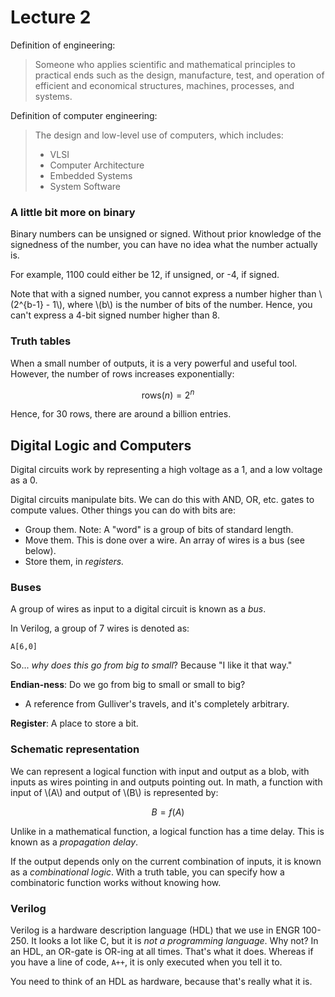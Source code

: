 # Lecture 2

Definition of engineering:

> Someone who applies scientific and mathematical principles to practical ends such as the design, manufacture, test, and operation of efficient and economical structures, machines, processes, and systems.

Definition of computer engineering:

> The design and low-level use of computers, which includes:
> * VLSI
> * Computer Architecture
> * Embedded Systems
> * System Software

### A little bit more on binary

Binary numbers can be unsigned or signed. Without prior knowledge of the signedness of the number, you can have no idea what the number actually is.

For example, 1100 could either be 12, if unsigned, or -4, if signed.

Note that with a signed number, you cannot express a number higher than \\(2^{b-1} - 1\\), where \\(b\\) is the number of bits of the number. Hence, you can't express a 4-bit signed number higher than 8.

### Truth tables

When a small number of outputs, it is a very powerful and useful tool. However, the number of rows increases exponentially:

$$\text{rows}(n) = 2^n$$

Hence, for 30 rows, there are around a billion entries.

## Digital Logic and Computers

Digital circuits work by representing a high voltage as a 1, and a low voltage as a 0.

Digital circuits manipulate bits. We can do this with AND, OR, etc. gates to compute values. Other things you can do with bits are:
* Group them. Note: A "word" is a group of bits of standard length.
* Move them. This is done over a wire. An array of wires is a bus (see below).
* Store them, in *registers.*

### Buses

A group of wires as input to a digital circuit is known as a *bus*.

In Verilog, a group of 7 wires is denoted as:

```
A[6,0]
```

So... *why does this go from big to small*? Because "I like it that way."

**Endian-ness**: Do we go from big to small or small to big?
* A reference from Gulliver's travels, and it's completely arbitrary.

**Register**: A place to store a bit.

### Schematic representation

We can represent a logical function with input and output as a blob, with inputs as wires pointing in and outputs pointing out. In math, a function with input of \\(A\\) and output of \\(B\\) is represented by:

$$B = f(A)$$

Unlike in a mathematical function, a logical function has a time delay. This is known as a *propagation delay*.

If the output depends only on the current combination of inputs, it is known as a *combinational logic*. With a truth table, you can specify how a combinatoric function works without knowing how. 

### Verilog

Verilog is a hardware description language (HDL) that we use in ENGR 100-250. It looks a lot like C, but it is *not a programming language*. Why not? In an HDL, an OR-gate is OR-ing at all times. That's what it does. Whereas if you have a line of code, `A++`, it is only executed when you tell it to.

You need to think of an HDL as hardware, because that's really what it is.

